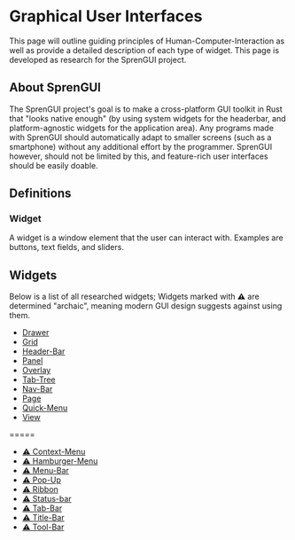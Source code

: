 # Graphical User Interfaces
This page will outline guiding principles of Human-Computer-Interaction as well
as provide a detailed description of each type of widget.  This page is
developed as research for the SprenGUI project.

## About SprenGUI
The SprenGUI project's goal is to make a cross-platform GUI toolkit in Rust that
"looks native enough" (by using system widgets for the headerbar, and
platform-agnostic widgets for the application area).  Any programs made with
SprenGUI should automatically adapt to smaller screens (such as a smartphone)
without any additional effort by the programmer.  SprenGUI however, should not
be limited by this, and feature-rich user interfaces should be easily doable.

## Definitions

### Widget
A widget is a window element that the user can interact with.  Examples are
buttons, text fields, and sliders.

## Widgets
Below is a list of all researched widgets; Widgets marked with **⚠** are
determined "archaic", meaning modern GUI design suggests against using them.

 - [Drawer](drawer.md)
 - [Grid](grid.md)
 - [Header-Bar](headerbar.md)
 - [Panel](panel.md)
 - [Overlay](overlay.md)
 - [Tab-Tree](tabtree.md)
 - [Nav-Bar](navbar.md)
 - [Page](page.md)
 - [Quick-Menu](quickmenu.md)
 - [View](view.md)

=====

 - [⚠ Context-Menu](contextmenu.md)
 - [⚠ Hamburger-Menu](hamburgermenu.md)
 - [⚠ Menu-Bar](menubar.md)
 - [⚠ Pop-Up](popup.md)
 - [⚠ Ribbon](ribbon.md)
 - [⚠ Status-bar](statusbar.md)
 - [⚠ Tab-Bar](tabbar.md)
 - [⚠ Title-Bar](titlebar.md)
 - [⚠ Tool-Bar](toolbar.md)

